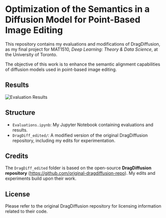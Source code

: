# Optimization of the Semantics in a Diffusion Model for Point-Based Image Editing

This repository contains my evaluations and modifications of DragDiffusion, as my final project for MAT1510, *Deep Learning: Theory & Data Science*, at the University of Toronto.

The objective of this work is to enhance the semantic alignment capabilities of diffusion models used in point-based image editing. 

## Results
![Evaluation Results](asset/results.png "Results for Point-Based Image Editing")

## Structure
- `Evaluations.ipynb`: My Jupyter Notebook containing evaluations and results.
- `DragDiff_edited/`: A modified version of the original DragDiffusion repository, including my edits for experimentation.

## Credits
The `DragDiff_edited` folder is based on the open-source **DragDiffusion repository** (https://github.com/original-dragdiffusion-repo). My edits and experiments build upon their work.

## License
Please refer to the original DragDiffusion repository for licensing information related to their code.


